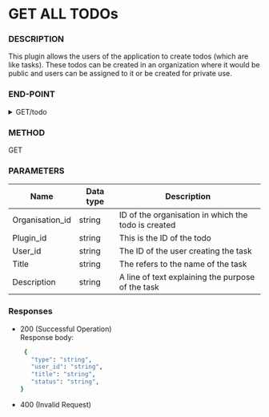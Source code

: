# GET ALL TODOs 

### DESCRIPTION
This plugin allows the users of the application to create todos (which are like tasks). These todos can be created in an organization where it would be public and users can be assigned to it or be created for private use.

### END-POINT
<details>
  <summary> GET/todo </summary>

http://todo.zuri.chat/todo
 </details>
 

### METHOD 
GET


### PARAMETERS
| Name               | Data type | Description                                         |
| -------------------| --------- | --------------------------------------------------- |
| Organisation_id    | string    | ID of the organisation in which the todo is created |
| Plugin_id          | string    | This is the ID of the todo                          |
| User_id            | string    | The ID of the user creating the task                |
| Title              | string    | The refers to the name of the task                  |
| Description        | string    | A line of text explaining the purpose of the task   |

### Responses  
 - 200 (Successful Operation) <br>
   Response body:  
     
     ```sh
      {
        "type": "string",
        "user_id": "string",
        "title": "string",
        "status": "string",
    }
    ```
  - 400 (Invalid Request)
 
